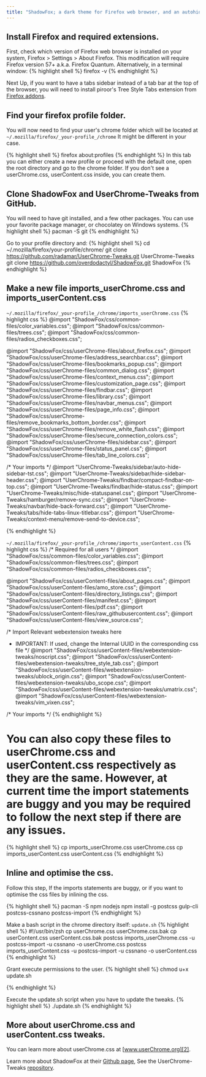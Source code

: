 ```yaml
---
title: "ShadowFox; a dark theme for Firefox web browser, and an autohiding sidebar"
---
```


## Install Firefox and required extensions.
First, check which version of Firefox web browser is installed on your system, Firefox > Settings > About Firefox. This modification will require Firefox version 57+ a.k.a. Firefox Quantum.
Alternatively, in a terminal window: 
{% highlight shell %}
firefox -v
{% endhighlight %}

Next Up, if you want to have a tabs sidebar instead of a tab bar at the top of the browser, you will need to install piroor's Tree Style Tabs extension from [Firefox addons][1].

## Find your firefox profile folder.

You will now need to find your user's chrome folder which will be located at 
`~/.mozilla/firefox/_your-profile_/chrome`
It might be different in your case.

{% highlight shell %}
firefox about:profiles
{% endhighlight %}
In this tab you can either create a new profile or proceed with the default one, open the root directory and go to the chrome folder. If you don't see a userChrome.css, userContent.css inside, you can create them.

## Clone ShadowFox and UserChrome-Tweaks from GitHub.
You will need to have git installed, and a few other packages. You can use your favorite package manager, or chocolatey on Windows systems.
{% highlight shell %}
pacman -S git
{% endhighlight %}

Go to your profile directory and:
{% highlight shell %}
cd ~/.mozilla/firefox/your-profile/chrome/
git clone https://github.com/radamar/UserChrome-Tweaks.git UserChrome-Tweaks
git clone https://github.com/overdodactyl/ShadowFox.git ShadowFox
{% endhighlight %}

## Make a new file imports_userChrome.css and imports_userContent.css
`~/.mozilla/firefox/_your-profile_/chrome/imports_userChrome.css`
{% highlight css %}
@import "ShadowFox/css/common-files/color_variables.css";
@import "ShadowFox/css/common-files/trees.css";
@import "ShadowFox/css/common-files/radios_checkboxes.css";

@import "ShadowFox/css/userChrome-files/about_firefox.css";
@import "ShadowFox/css/userChrome-files/address_searchbar.css";
@import "ShadowFox/css/userChrome-files/bookmarks_popup.css";
@import "ShadowFox/css/userChrome-files/common_dialog.css";
@import "ShadowFox/css/userChrome-files/context_menus.css";
@import "ShadowFox/css/userChrome-files/customization_page.css";
@import "ShadowFox/css/userChrome-files/findbar.css";
@import "ShadowFox/css/userChrome-files/library.css";
@import "ShadowFox/css/userChrome-files/navbar_menus.css";
@import "ShadowFox/css/userChrome-files/page_info.css";
@import "ShadowFox/css/userChrome-files/remove_bookmarks_bottom_border.css";
@import "ShadowFox/css/userChrome-files/remove_white_flash.css";
@import "ShadowFox/css/userChrome-files/secure_connection_colors.css";
@import "ShadowFox/css/userChrome-files/sidebar.css";
@import "ShadowFox/css/userChrome-files/status_panel.css";
@import "ShadowFox/css/userChrome-files/tab_line_colors.css";

/* Your imports */
@import "UserChrome-Tweaks/sidebar/auto-hide-sidebar-tst.css";
@import "UserChrome-Tweaks/sidebar/hide-sidebar-header.css";
@import "UserChrome-Tweaks/findbar/compact-findbar-on-top.css";
@import "UserChrome-Tweaks/findbar/hide-status.css";
@import "UserChrome-Tweaks/misc/hide-statuspanel.css";
@import "UserChrome-Tweaks/hamburger/remove-sync.css";
@import "UserChrome-Tweaks/navbar/hide-back-forward.css";
@import "UserChrome-Tweaks/tabs/hide-tabs-linux-titlebar.css";
@import "UserChrome-Tweaks/context-menu/remove-send-to-device.css";

{% endhighlight %}

`~/.mozilla/firefox/_your-profile_/chrome/imports_userContent.css`
{% highlight css %}
/* Required for all users */
@import "ShadowFox/css/common-files/color_variables.css";
@import "ShadowFox/css/common-files/trees.css";
@import "ShadowFox/css/common-files/radios_checkboxes.css";

@import "ShadowFox/css/userContent-files/about_pages.css";
@import "ShadowFox/css/userContent-files/amo_store.css";
@import "ShadowFox/css/userContent-files/directory_listings.css";
@import "ShadowFox/css/userContent-files/manifest.css";
@import "ShadowFox/css/userContent-files/pdf.css";
@import "ShadowFox/css/userContent-files/raw_githubusercontent.css";
@import "ShadowFox/css/userContent-files/view_source.css";


/* Import Relevant webextension tweaks here
 * IMPORTANT: If used, change the Internal UUID in the corresponding css file */
@import "ShadowFox/css/userContent-files/webextension-tweaks/noscript.css";
@import "ShadowFox/css/userContent-files/webextension-tweaks/tree_style_tab.css";
@import "ShadowFox/css/userContent-files/webextension-tweaks/ublock_origin.css";
@import "ShadowFox/css/userContent-files/webextension-tweaks/ubo_scope.css";
@import "ShadowFox/css/userContent-files/webextension-tweaks/umatrix.css";
@import "ShadowFox/css/userContent-files/webextension-tweaks/vim_vixen.css";

/* Your imports */
{% endhighlight %}

# You can also copy these files to userChrome.css and userContent.css respectively as they are the same. However, at current time the import statements are buggy and you may be required to follow the next step if there are any issues.

{% highlight shell %}
cp imports_userChrome.css userChrome.css
cp imports_userContent.css userContent.css
{% endhighlight %}

## Inline and optimise the css.
Follow this step, If the imports statements are buggy, or if you want to optimise the css files by inlining the css.

{% highlight shell %}
pacman -S npm nodejs 
npm install -g postcss gulp-cli postcss-cssnano postcss-import
{% endhighlight %}

Make a bash script in the chrome directory itself:
`update.sh`
{% highlight shell %}
#!/usr/bin/zsh
cp userChrome.css userChrome.css.bak
cp userContent.css userContent.css.bak
postcss imports_userChrome.css -u postcss-import -u cssnano -o userChrome.css
postcss imports_userContent.css -u postcss-import -u cssnano -o userContent.css
{% endhighlight %}

Grant execute permissions to the user.
{% highlight shell %}
chmod u+x update.sh

{% endhighlight %}

Execute the update.sh script when you have to update the tweaks.
{% highlight shell %}
./update.sh
{% endhighlight %}
## More about userChrome.css and userContent.css tweaks.
You can learn more about userChrome.css at [www.userChrome.org][2].

Learn more about ShadowFox at their [Github page][4], See the UserChrome-Tweaks [repository][3].

[1]: https://addons.mozilla.org/en-US/firefox/addon/tree-style-tab/

[2]: https://www.userchrome.org/

[3]: https://github.com/Timvde/UserChrome-Tweaks.git

[4]: https://github.com/overdodactyl/ShadowFox.git

[5]: https://github.com/radamar/UserChrome-Tweaks.git
